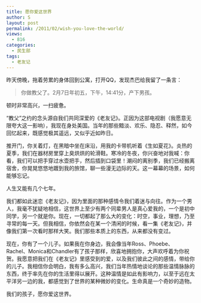 ```yaml
---
title: 愿你爱这世界
author: S
layout: post
permalink: /2011/02/wish-you-love-the-world/
views:
  - 816
categories:
  - 民生部
tags:
  - 老友记
---
```

昨天傍晚，拖着劳累的身体回到公寓，打开QQ，发现杰巴给我留了一条言：

> <div id="_mcePaste">
>   你做教父了。2月7日年初五，下午，14:41分，产下男孩。
> </div>

顿时非常高兴，一扫疲惫。

“教父”之约的念头源自我们共同深爱的《老友记》。正因为这部电视剧（我愿意无限夸大这一影响），我现在身处美国。当年的那些黯淡、欢乐、隐忍、释然，如今回忆起来，既感觉极其遥远，又似乎近如昨日。

推开门，你关着灯，在黑暗中坐在床沿，用我的卡带机听着《生如夏花》。炎热的夏季，我们在器材房里穿上臭烘烘的轮滑鞋。寒冷的冬夜，你兴奋地对我喊：你看，我们可以把手穿过水壶把手，然后插到口袋里！潮闷的离别季，我们已经搬离宿舍，你晃晃悠悠地踱到我的旅馆，聊一些漫无边际的天。这一幕幕的场景，如何能够忘记。

人生又能有几个七年。

我们都如此迷恋《老友记》，因为里面的那种感情令我们着迷与向往。作为一个男人，我毫不犹疑地相信，这世界上至少有两个同辈男人是真心爱我的，一个是初中同学，另一个就是你。现在，一切都起了那么大的变化：时空，事业，理想，乃至寻常的每一天。但我相信，你依然会在某一个清闲的时候，看一集《老友记》，并像我们第一次看时那样大笑。我们那些本质上的东西，从来都没有变过。

现在，你有了一个儿子。如果我在你身边，我会像当年Ross、Phoebe、Rachel、Monica和Chandler有了孩子那样，欣喜地拥抱你，大声欢呼着为你祝贺。我愿意把我们在《老友记》里感受到的爱，以及我们彼此之间的感情，带给你的儿子。我相信你会明白，我有多么高兴，我们当年热情地谈论的那些温情脉脉的东西，终于率先在你的生活里得以展开。这种温情是如此有影响力，以至于远在太平洋另一边的我，都感觉到了世界的某种微妙的变化。生命真是一个奇妙的造物。

我们的孩子，愿你爱这世界。